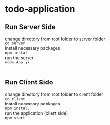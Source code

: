 # todo-application
## Run Server Side
change directory from root folder to server folder <br/>
`cd server`<br/>
install necessary packages <br/>
`npm install` <br/>
run the server <br/>
`node App.js` <br/>
<br/>
## Run Client Side 
change directory from root folder to client folder <br/>
`cd client` <br/>
install necessary packages <br/>
`npm install` <br/>
run the application (client side) <br/>
`npm start`
